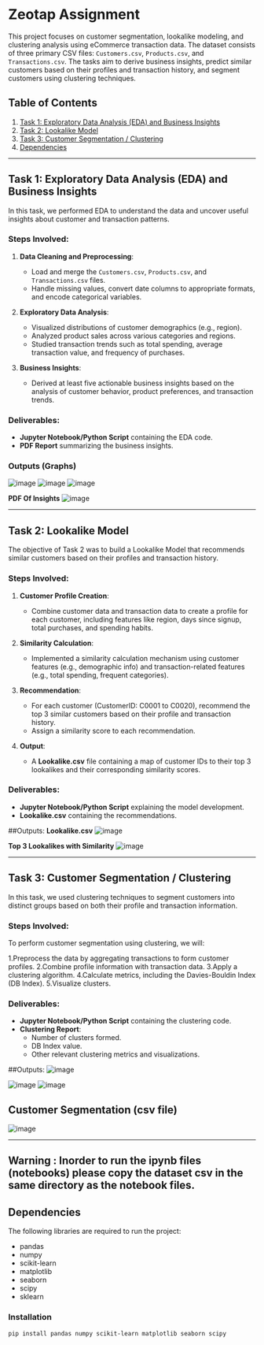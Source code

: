 # Zeotap Assignment

This project focuses on customer segmentation, lookalike modeling, and clustering analysis using eCommerce transaction data. The dataset consists of three primary CSV files: `Customers.csv`, `Products.csv`, and `Transactions.csv`. The tasks aim to derive business insights, predict similar customers based on their profiles and transaction history, and segment customers using clustering techniques.

## Table of Contents

1. [Task 1: Exploratory Data Analysis (EDA) and Business Insights](#task-1-exploratory-data-analysis-eda-and-business-insights)
2. [Task 2: Lookalike Model](#task-2-lookalike-model)
3. [Task 3: Customer Segmentation / Clustering](#task-3-customer-segmentation--clustering)
4. [Dependencies](#dependencies)

---

## Task 1: Exploratory Data Analysis (EDA) and Business Insights

In this task, we performed EDA to understand the data and uncover useful insights about customer and transaction patterns.

### Steps Involved:
1. **Data Cleaning and Preprocessing**:
   - Load and merge the `Customers.csv`, `Products.csv`, and `Transactions.csv` files.
   - Handle missing values, convert date columns to appropriate formats, and encode categorical variables.
   
2. **Exploratory Data Analysis**:
   - Visualized distributions of customer demographics (e.g., region).
   - Analyzed product sales across various categories and regions.
   - Studied transaction trends such as total spending, average transaction value, and frequency of purchases.
   
3. **Business Insights**:
   - Derived at least five actionable business insights based on the analysis of customer behavior, product preferences, and transaction trends.

### Deliverables:
- **Jupyter Notebook/Python Script** containing the EDA code.
- **PDF Report** summarizing the business insights.

### Outputs (Graphs)
![image](https://github.com/user-attachments/assets/a97929b4-0eea-4a9e-9250-67ad7292bb2b)
![image](https://github.com/user-attachments/assets/ea2da73d-73bb-40d8-ab0b-452539504c24)
![image](https://github.com/user-attachments/assets/05d2e48f-1f52-414f-a9fd-f0f9eca36a46)

**PDF Of Insights** 
![image](https://github.com/user-attachments/assets/62d0ed51-0ef6-4b53-a25e-019fa3e21055)

---

## Task 2: Lookalike Model

The objective of Task 2 was to build a Lookalike Model that recommends similar customers based on their profiles and transaction history.

### Steps Involved:
1. **Customer Profile Creation**:
   - Combine customer data and transaction data to create a profile for each customer, including features like region, days since signup, total purchases, and spending habits.
   
2. **Similarity Calculation**:
   - Implemented a similarity calculation mechanism using customer features (e.g., demographic info) and transaction-related features (e.g., total spending, frequent categories).
   
3. **Recommendation**:
   - For each customer (CustomerID: C0001 to C0020), recommend the top 3 similar customers based on their profile and transaction history.
   - Assign a similarity score to each recommendation.

4. **Output**:
   - A **Lookalike.csv** file containing a map of customer IDs to their top 3 lookalikes and their corresponding similarity scores.

### Deliverables:
- **Jupyter Notebook/Python Script** explaining the model development.
- **Lookalike.csv** containing the recommendations.

##Outputs:
**Lookalike.csv**
![image](https://github.com/user-attachments/assets/9d91e49a-b1df-404e-8d1a-6379e00f37c1)


**Top 3 Lookalikes with Similarity**
![image](https://github.com/user-attachments/assets/ae1ee45e-7d8a-4c03-a30e-80fdd3a143a4)

---

## Task 3: Customer Segmentation / Clustering

In this task, we used clustering techniques to segment customers into distinct groups based on both their profile and transaction information.

### Steps Involved:
To perform customer segmentation using clustering, we will:

1.Preprocess the data by aggregating transactions to form customer profiles.
2.Combine profile information with transaction data.
3.Apply a clustering algorithm.
4.Calculate metrics, including the Davies-Bouldin Index (DB Index).
5.Visualize clusters.

### Deliverables:
- **Jupyter Notebook/Python Script** containing the clustering code.
- **Clustering Report**:
  - Number of clusters formed.
  - DB Index value.
  - Other relevant clustering metrics and visualizations.

##Outputs:
![image](https://github.com/user-attachments/assets/ba5e345a-de8a-4f1b-903a-af89c6f31ec8)

![image](https://github.com/user-attachments/assets/1bc62d80-13c0-4721-b032-f1f648d42e94)
![image](https://github.com/user-attachments/assets/f4d5d0d2-0291-49b1-9cbf-b0c280cac2f4)

## Customer Segmentation (csv file)
![image](https://github.com/user-attachments/assets/057174f9-40f8-4b7e-9c2c-10e24adc9bc0)

---
## Warning : Inorder to run the ipynb files (notebooks) please copy the dataset csv in the same directory as the notebook files.

## Dependencies

The following libraries are required to run the project:

- pandas
- numpy
- scikit-learn
- matplotlib
- seaborn
- scipy
- sklearn

### Installation
```bash
pip install pandas numpy scikit-learn matplotlib seaborn scipy
